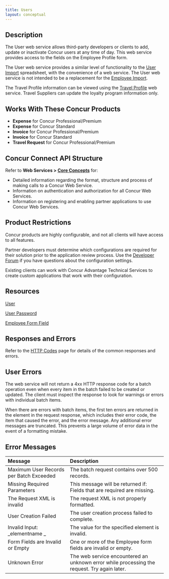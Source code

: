 ```yaml
---
title: Users 
layout: conceptual
---
```



##  Description

The User web service allows third-party developers or clients to add, update or inactivate Concur users at any time of day. This web service provides access to the fields on the Employee Profile form.

The User web service provides a similar level of functionality to the [User Import][1] spreadsheet, with the convenience of a web service. The User web service is not intended to be a replacement for the [Employee Import][2].

The Travel Profile information can be viewed using the [Travel Profile][3] web service. Travel Suppliers can update the loyalty program information only.

##  Works With These Concur Products

* **Expense** for Concur Professional/Premium
* **Expense** for Concur Standard
* **Invoice** for Concur Professional/Premium
* **Invoice** for Concur Standard
* **Travel Request** for Concur Professional/Premium

##  Concur Connect API Structure

Refer to **Web Services > [Core Concepts][4]** for:

* Detailed information regarding the format, structure and process of making calls to a Concur Web Service.
* Information on authentication and authorization for all Concur Web Services.
* Information on registering and enabling partner applications to use Concur Web Services.
 
## Product Restrictions

Concur products are highly configurable, and not all clients will have access to all features.

Partner developers must determine which configurations are required for their solution prior to the application review process. Use the [Developer Forum][5] if you have questions about the configuration settings.

Existing clients can work with Concur Advantage Technical Services to create custom applications that work with their configuration.

##  Resources

[User][6]

[User Password][7]

[Employee Form Field][8]


##  Responses and Errors

Refer to the [HTTP Codes][9] page for details of the common responses and errors.

## User Errors

The web service will not return a 4xx HTTP response code for a batch operation even when every item in the batch failed to be created or updated. The client must inspect the response to look for warnings or errors with individual batch items.

When there are errors with batch items, the first ten errors are returned in the <errors> element in the request response, which includes their error code, the item that caused the error, and the error message. Any additional error messages are truncated. This prevents a large volume of error data in the event of a formatting mistake.

## Error Messages
 
| Message | Description |
|:---------------------------------------------|:---------------------------------------------------------------------|
|  Maximum User Records per Batch Exceeded | The batch request contains over 500 records. |
|  Missing Required Parameters | This message will be returned if: Fields that are required are missing. |
|  The Request XML is invalid |  The request XML is not properly formatted. |
|  User Creation Failed |  The user creation process failed to complete. |
|  Invalid Input: _elementname _ |  The value for the specified element is invalid. |
|  Form Fields are Invalid or Empty |  One or more of the Employee form fields are invalid or empty. |
|  Unknown Error |  The web service encountered an unknown error while processing the request. Try again later. |


[1]: http://www.concurtraining.com/customers/tech_pubs/Docs/_Current/UG_Shr/Shr_UG_User_Import.pdf
[2]: http://www.concurtraining.com/customers/tech_pubs/Docs/_Current/SPECS/Spc_Exp/ExpIESpc_Chp_4_Emp_Imp.pdf
[3]: https://developer.concur.com/travel-profile
[4]: https://developer.concur.com/api-documentation/core-concepts
[5]: https://developer.concur.com/forums/concur-connect
[6]: https://developer.concur.com/users/users-resource
[7]: https://developer.concur.com/users/user-password-resource
[8]: https://developer.concur.com/users/employee-form-field-resource
[9]: https://developer.concur.com/reference/http-codes
